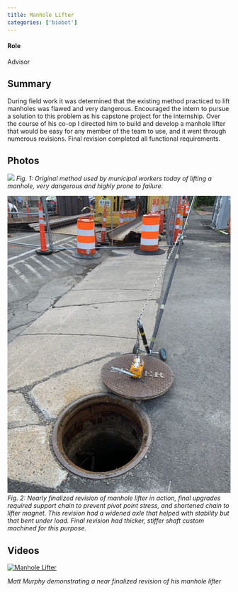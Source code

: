 ```yaml
---
title: Manhole Lifter
categories: ['biobot']
---
```

#### Role
Advisor

## Summary

During field work it was determined that the existing method practiced to lift manholes was flawed and very dangerous. Encouraged the intern to pursue a solution to this problem as his capstone project for the internship. Over the course of his co-op I directed him to build and develop a manhole lifter that would be easy for any member of the team to use, and it went through numerous revisions. Final revision completed all functional requirements.


## Photos
![](old.jpeg)
*Fig. 1: Original method used by municipal workers today of lifting a manhole, very dangerous and highly prone to failure.*

![](IMG_2970.JPEG)
*Fig. 2: Nearly finalized revision of manhole lifter in action, final upgrades required support chain to prevent pivot point stress, and shortened chain to lifter magnet. This revision had a widened axle that helped with stability but that bent under load. Final revision had thicker, stiffer shaft custom machined for this purpose.*


## Videos
[![Manhole Lifter](http://img.youtube.com/vi/Wc-Hrvxtb8I/0.jpg)](http://www.youtube.com/watch?v=Wc-Hrvxtb8I "Manhole Lifter")

*Matt Murphy demonstrating a near finalized revision of his manhole lifter*
